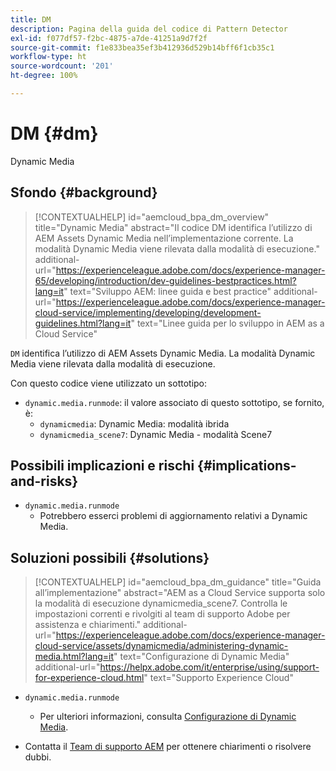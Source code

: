 ```yaml
---
title: DM
description: Pagina della guida del codice di Pattern Detector
exl-id: f077df57-f2bc-4875-a7de-41251a9d7f2f
source-git-commit: f1e833bea35ef3b412936d529b14bff6f1cb35c1
workflow-type: ht
source-wordcount: '201'
ht-degree: 100%

---
```


# DM {#dm}

Dynamic Media

## Sfondo {#background}

>[!CONTEXTUALHELP]
>id="aemcloud_bpa_dm_overview"
>title="Dynamic Media"
>abstract="Il codice DM identifica l’utilizzo di AEM Assets Dynamic Media nell’implementazione corrente. La modalità Dynamic Media viene rilevata dalla modalità di esecuzione."
>additional-url="https://experienceleague.adobe.com/docs/experience-manager-65/developing/introduction/dev-guidelines-bestpractices.html?lang=it" text="Sviluppo AEM: linee guida e best practice"
>additional-url="https://experienceleague.adobe.com/docs/experience-manager-cloud-service/implementing/developing/development-guidelines.html?lang=it" text="Linee guida per lo sviluppo in AEM as a Cloud Service"

`DM` identifica l’utilizzo di AEM Assets Dynamic Media. La modalità Dynamic Media viene rilevata dalla modalità di esecuzione.

Con questo codice viene utilizzato un sottotipo:

* `dynamic.media.runmode`: il valore associato di questo sottotipo, se fornito, è:
   * `dynamicmedia`: Dynamic Media: modalità ibrida
   * `dynamicmedia_scene7`: Dynamic Media - modalità Scene7

## Possibili implicazioni e rischi {#implications-and-risks}

* `dynamic.media.runmode`
   * Potrebbero esserci problemi di aggiornamento relativi a Dynamic Media.

## Soluzioni possibili {#solutions}

>[!CONTEXTUALHELP]
>id="aemcloud_bpa_dm_guidance"
>title="Guida all’implementazione"
>abstract="AEM as a Cloud Service supporta solo la modalità di esecuzione dynamicmedia_scene7. Controlla le impostazioni correnti e rivolgiti al team di supporto Adobe per assistenza e chiarimenti."
>additional-url="https://experienceleague.adobe.com/docs/experience-manager-cloud-service/assets/dynamicmedia/administering-dynamic-media.html?lang=it" text="Configurazione di Dynamic Media"
>additional-url="https://helpx.adobe.com/it/enterprise/using/support-for-experience-cloud.html" text="Supporto Experience Cloud"


* `dynamic.media.runmode`
   * Per ulteriori informazioni, consulta [Configurazione di Dynamic Media](https://experienceleague.adobe.com/docs/experience-manager-cloud-service/assets/dynamicmedia/administering-dynamic-media.html?lang=it).

* Contatta il [Team di supporto AEM](https://helpx.adobe.com/it/enterprise/using/support-for-experience-cloud.html) per ottenere chiarimenti o risolvere dubbi.
